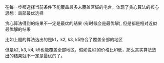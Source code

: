在每一步都选择当前条件下能覆盖最多未覆盖区域的电台，体现了贪心算法的核心思想：局部最优选择

  

贪心算法得到的结果不一定是最优的结果 (有时候会是最优解), 但是都是相对近似最优解的结果

比如上题的算法选出的是k1，k2, k3, k5符合了覆盖全部的地区

但是k2, k3, k4, k5也能覆盖全部地区，假如说k2的价格比k1低，那么其实算法选出的结果就不一定是最优的了。